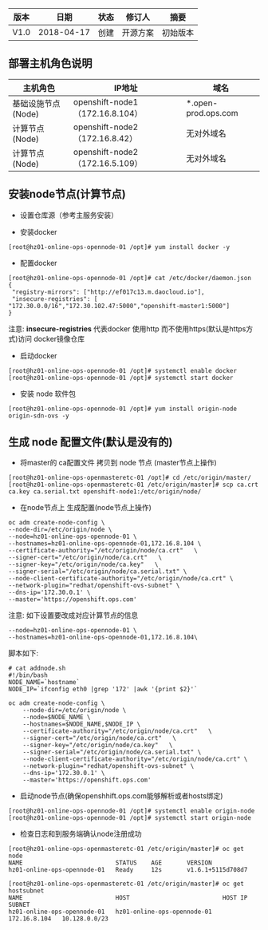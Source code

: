| 版本   |   日期   |   状态  | 修订人    |    摘要   |
| ------ | ----- | ----- | ------- | ------ |
| V1.0  | 2018-04-17  | 创建  |  开源方案   |    初始版本  |


## 部署主机角色说明

| 主机角色 | IP地址 |  域名 |
| ---      | -----  |  ---  |
| 基础设施节点(Node) | openshift-node1（172.16.8.104） | *.open-prod.ops.com |
| 计算节点(Node) | openshift-node2（172.16.8.42） | 无对外域名 |
| 计算节点(Node) | openshift-node2（172.16.5.109） | 无对外域名 |

## 安装node节点(计算节点)

- 设置仓库源（参考主服务安装）

- 安装docker
```
[root@hz01-online-ops-opennode-01 /opt]# yum install docker -y
```

- 配置docker

```
[root@hz01-online-ops-opennode-01 /opt]# cat /etc/docker/daemon.json
{
 "registry-mirrors": ["http://ef017c13.m.daocloud.io"],
 "insecure-registries": [ "172.30.0.0/16","172.30.102.47:5000","openshift-master1:5000"]
}
```

注意: **insecure-registries** 代表docker 使用http 而不使用https(默认是https方式)访问 docker镜像仓库

- 启动docker

```
[root@hz01-online-ops-opennode-01 /opt]# systemctl enable docker
[root@hz01-online-ops-opennode-01 /opt]# systemctl start docker
```

- 安装 node 软件包
```
[root@hz01-online-ops-opennode-01 /opt]# yum install origin-node origin-sdn-ovs -y
```
## 生成 node 配置文件(默认是没有的) 

- 将master的 ca配置文件 拷贝到 node 节点 (master节点上操作)
```
[root@hz01-online-ops-openmasteretc-01 /opt]# cd /etc/origin/master/
[root@hz01-online-ops-openmasteretc-01 /etc/origin/master]# scp ca.crt ca.key ca.serial.txt openshift-node1:/etc/origin/node/
```
- 在node节点上 生成配置(node节点上操作)

```
oc adm create-node-config \
--node-dir=/etc/origin/node \
--node=hz01-online-ops-opennode-01 \
--hostnames=hz01-online-ops-opennode-01,172.16.8.104 \
--certificate-authority="/etc/origin/node/ca.crt"   \
--signer-cert="/etc/origin/node/ca.crt"   \
--signer-key="/etc/origin/node/ca.key"   \
--signer-serial="/etc/origin/node/ca.serial.txt" \
--node-client-certificate-authority="/etc/origin/node/ca.crt" \
--network-plugin="redhat/openshift-ovs-subnet" \
--dns-ip='172.30.0.1' \
--master='https://openshift.ops.com'
```
注意: 如下设置要改成对应计算节点的信息 
```
--node=hz01-online-ops-opennode-01 \
--hostnames=hz01-online-ops-opennode-01,172.16.8.104\
```

脚本如下:
```
# cat addnode.sh 
#!/bin/bash
NODE_NAME=`hostname`
NODE_IP=`ifconfig eth0 |grep '172' |awk '{print $2}'`

oc adm create-node-config \
    --node-dir=/etc/origin/node \
    --node=$NODE_NAME \
    --hostnames=$NODE_NAME,$NODE_IP \
    --certificate-authority="/etc/origin/node/ca.crt"   \
    --signer-cert="/etc/origin/node/ca.crt"   \
    --signer-key="/etc/origin/node/ca.key"   \
    --signer-serial="/etc/origin/node/ca.serial.txt" \
    --node-client-certificate-authority="/etc/origin/node/ca.crt" \
    --network-plugin="redhat/openshift-ovs-subnet" \
    --dns-ip='172.30.0.1' \
    --master='https://openshift.ops.com'
```


- 启动node节点(确保openshhift.ops.com能够解析或者hosts绑定)

```
[root@hz01-online-ops-opennode-01 /opt]# systemctl enable origin-node
[root@hz01-online-ops-opennode-01 /opt]# systemctl start origin-node
```

- 检查日志和到服务端确认node注册成功

```
[root@hz01-online-ops-openmasteretc-01 /etc/origin/master]# oc get node
NAME                          STATUS    AGE       VERSION
hz01-online-ops-opennode-01   Ready     12s       v1.6.1+5115d708d7

[root@hz01-online-ops-openmasteretc-01 /etc/origin/master]# oc get hostsubnet
NAME                          HOST                          HOST IP        SUBNET
hz01-online-ops-opennode-01   hz01-online-ops-opennode-01   172.16.8.104   10.128.0.0/23
```
